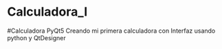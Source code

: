 # Calculadora_I
#Calculadora PyQt5
Creando mi primera calculadora con Interfaz usando python y QtDesigner


